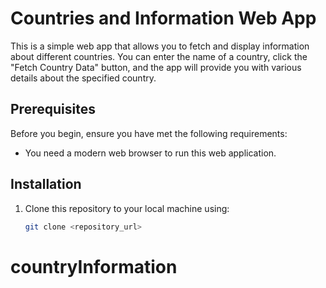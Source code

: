 # Countries and Information Web App

This is a simple web app that allows you to fetch and display information about different countries. You can enter the name of a country, click the "Fetch Country Data" button, and the app will provide you with various details about the specified country.

## Prerequisites

Before you begin, ensure you have met the following requirements:

- You need a modern web browser to run this web application.

## Installation

1. Clone this repository to your local machine using:
   ```bash
   git clone <repository_url>
   ```
# countryInformation
